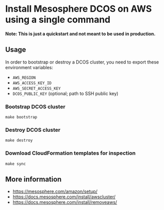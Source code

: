 # Install Mesosphere DCOS on AWS using a single command

**Note: This is just a quickstart and not meant to be used in production.**

## Usage

In order to bootstrap or destroy a DCOS cluster, you need to export these
environment variables:

* `AWS_REGION`
* `AWS_ACCESS_KEY_ID`
* `AWS_SECRET_ACCESS_KEY`
* `DCOS_PUBLIC_KEY` (optional; path to SSH public key)

### Bootstrap DCOS cluster

    make bootstrap

### Destroy DCOS cluster

    make destroy

### Download CloudFormation templates for inspection

    make sync

## More information

* https://mesosphere.com/amazon/setup/
* https://docs.mesosphere.com/install/awscluster/
* https://docs.mesosphere.com/install/removeaws/
